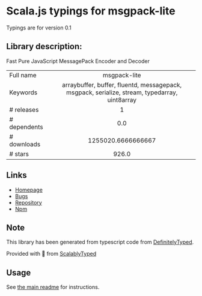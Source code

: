 
# Scala.js typings for msgpack-lite

Typings are for version 0.1

## Library description:
Fast Pure JavaScript MessagePack Encoder and Decoder

|                    |                 |
| ------------------ | :-------------: |
| Full name          | msgpack-lite |
| Keywords           | arraybuffer, buffer, fluentd, messagepack, msgpack, serialize, stream, typedarray, uint8array |
| # releases         | 1 |
| # dependents       | 0.0 |
| # downloads        | 1255020.6666666667 |
| # stars            | 926.0 |

## Links
- [Homepage](https://github.com/kawanet/msgpack-lite)
- [Bugs](https://github.com/kawanet/msgpack-lite/issues)
- [Repository](https://github.com/kawanet/msgpack-lite)
- [Npm](https://www.npmjs.com/package/msgpack-lite)
    


## Note
This library has been generated from typescript code from [DefinitelyTyped](https://definitelytyped.org).

Provided with :purple_heart: from [ScalablyTyped](https://github.com/oyvindberg/ScalablyTyped)

## Usage
See [the main readme](../../readme.md) for instructions.


